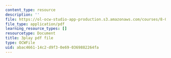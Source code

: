 ```yaml
---
content_type: resource
description: ''
file: https://ol-ocw-studio-app-production.s3.amazonaws.com/courses/8-01sc-classical-mechanics-fall-2016/abac466114c2d9f30e690369882264fa_YGR5_Hf9dDg.pdf
file_type: application/pdf
learning_resource_types: []
resourcetype: Document
title: 3play pdf file
type: OCWFile
uid: abac4661-14c2-d9f3-0e69-0369882264fa
---
```

